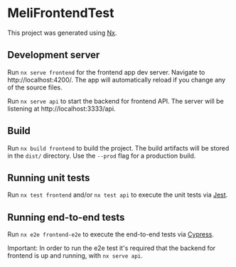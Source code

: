 

# MeliFrontendTest

This project was generated using [Nx](https://nx.dev).

## Development server

Run `nx serve frontend` for the frontend app dev server. Navigate to http://localhost:4200/. The app will automatically reload if you change any of the source files.

Run `nx serve api` to start the backend for frontend API. The server will be listening at http://localhost:3333/api.

## Build

Run `nx build frontend` to build the project. The build artifacts will be stored in the `dist/` directory. Use the `--prod` flag for a production build.

## Running unit tests

Run `nx test frontend` and/or `nx test api` to execute the unit tests via [Jest](https://jestjs.io).

## Running end-to-end tests

Run `nx e2e frontend-e2e` to execute the end-to-end tests via [Cypress](https://www.cypress.io).

Important: In order to run the e2e test it's required that the backend for frontend is up and running, with `nx serve api`.
